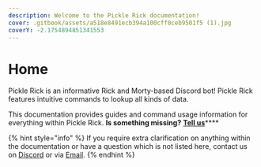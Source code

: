 ```yaml
---
description: Welcome to the Pickle Rick documentation!
cover: .gitbook/assets/a518e8491ecb394a100cff0ceb9501f5 (1).jpg
coverY: -2.1754894851341553
---
```


# Home

Pickle Rick is an informative Rick and Morty-based Discord bot! Pickle Rick features intuitive commands to lookup all kinds of data.

This documentation provides guides and command usage information for everything within Pickle Rick. **Is something missing?** [**Tell us**](miscellaneous/feedback.md)****

{% hint style="info" %}
If you require extra clarification on anything within the documentation or have a question which is not listed here, contact us on [Discord](https://s.maxuk.me/picklerick-discord) or via [Email](mailto:max@maxuk.me).
{% endhint %}

